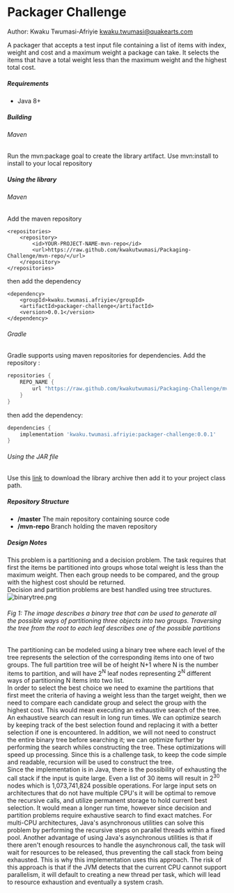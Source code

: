 # Packager Challenge
Author: Kwaku Twumasi-Afriyie <kwaku.twumasi@quakearts.com>

A packager that accepts a test input file containing a list of items with index, weight and cost and a maximum weight a package can take. It selects the items that have a total weight less than the maximum weight and the highest total cost.

##### Requirements
* Java 8+

##### Building
###### Maven

Run the mvn:package goal to create the library artifact. Use mvn:install to install to your local repository

##### Using the library
###### Maven

Add the maven repository

```
<repositories>
    <repository>
        <id>YOUR-PROJECT-NAME-mvn-repo</id>
        <url>https://raw.github.com/kwakutwumasi/Packaging-Challenge/mvn-repo/</url>
    </repository>
</repositories>

```

then add the dependency

```
<dependency>
	<groupId>kwaku.twumasi.afriyie</groupId>
	<artifactId>packager-challenge</artifactId>
	<version>0.0.1</version>
</dependency>

```

###### Gradle

Gradle supports using maven repositories for dependencies. Add the repository :

```groovy
repositories {
    REPO_NAME {
        url "https://raw.github.com/kwakutwumasi/Packaging-Challenge/mvn-repo/"
    }
}
```

then add the dependency: 

```groovy
dependencies {
    implementation 'kwaku.twumasi.afriyie:packager-challenge:0.0.1'
}
```

###### Using the JAR file

Use this [link](https://raw.github.com/kwakutwumasi/Packaging-Challenge/mvn-repo/kwaku/twumasi/packager-challenge/0.0.1/packager-challenge-0.0.1.jar)
to download the library archive then add it to your project class path.

##### Repository Structure

* **/master** The main repository containing source code
* **/mvn-repo** Branch holding the maven repository

##### Design Notes

This problem is a partitioning and a decision problem. The task requires that first the items be partitioned into groups whose total weight is less than the maximum weight. Then each group needs to be compared, and the group with the highest cost should be returned.
<br />
Decision and partition problems are best handled using tree structures.
<br />
![binarytree.png](https://raw.github.com/kwakutwumasi/Packaging-Challenge/master/documents/binarytree.png)

###### Fig 1: The image describes a binary tree that can be used to generate all the possible ways of partitioning three objects into two groups. Traversing the tree from the root to each leaf describes one of the possible partitions

The partitioning can be modeled using a binary tree where each level of the tree represents the selection of the corresponding items into one of two groups. The full partition tree will be of height N+1 where N is the number items to partition, and will have 2<sup>N</sup> leaf nodes representing 2<sup>N</sup> different ways of partitioning N items into two list.
<br />
In order to select the best choice we need to examine the partitions that first meet the criteria of having a weight less than the target weight, then we need to compare each candidate group and select the group with the highest cost. This would mean executing an exhaustive search of the tree. 
<br />
An exhaustive search can result in long run times. We can optimize search by keeping track of the best selection found and replacing it with a better selection if one is encountered. In addition, we will not need to construct the entire binary tree before searching it; we can optimize further by performing the search whiles constructing the tree. These optimizations will speed up processing. Since this is a challenge task, to keep the code simple and readable, recursion will be used to construct the tree. 
<br />
Since the implementation is in Java, there is the possibility of exhausting the call stack if the input is quite large. Even a list of 30 items will result in 2<sup>30</sup> nodes which is 1,073,741,824 possible operations. For large input sets on architectures that do not have multiple CPU's it will be optimal to remove the recursive calls, and utilize permanent storage to hold current best selection. It would mean a longer run time, however since decision and partition problems require exhaustive search to find exact matches. For multi-CPU architectures, Java's asynchronous utilities can solve this problem by performing the recursive steps on parallel threads within a fixed pool. Another advantage of using Java's asynchronous utilities is that if there aren't enough resources to handle the asynchronous call, the task will wait for resources to be released, thus preventing the call stack from being exhausted. This is why this implementation uses this approach. The risk of this approach is that if the JVM detects that the current CPU cannot support parallelism, it will default to creating a new thread per task, which will lead to resource exhaustion and eventually a system crash.
